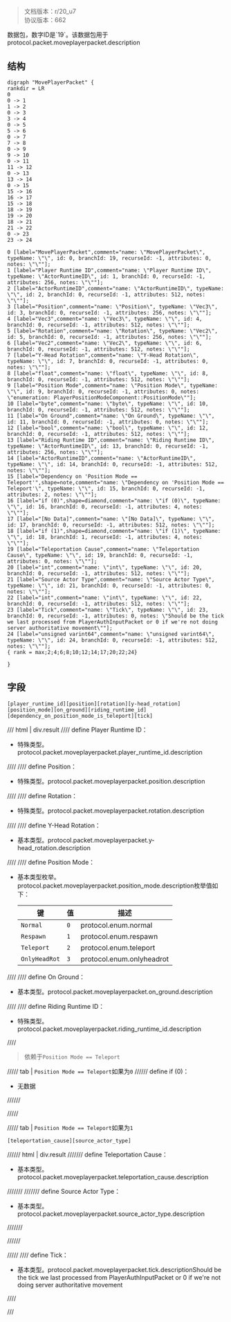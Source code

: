 # <!-- md:samp MovePlayerPacket -->

> 文档版本：r/20_u7<br/>协议版本：662

<!-- md:samp MovePlayerPacket -->数据包，数字ID是`19`。该数据包用于protocol.packet.moveplayerpacket.description

## 结构

```viz
digraph "MovePlayerPacket" {
rankdir = LR
0
0 -> 1
1 -> 2
0 -> 3
3 -> 4
0 -> 5
5 -> 6
0 -> 7
7 -> 8
0 -> 9
9 -> 10
0 -> 11
11 -> 12
0 -> 13
13 -> 14
0 -> 15
15 -> 16
16 -> 17
15 -> 18
18 -> 19
19 -> 20
18 -> 21
21 -> 22
0 -> 23
23 -> 24

0 [label="MovePlayerPacket",comment="name: \"MovePlayerPacket\", typeName: \"\", id: 0, branchId: 19, recurseId: -1, attributes: 0, notes: \"\""];
1 [label="Player Runtime ID",comment="name: \"Player Runtime ID\", typeName: \"ActorRuntimeID\", id: 1, branchId: 0, recurseId: -1, attributes: 256, notes: \"\""];
2 [label="ActorRuntimeID",comment="name: \"ActorRuntimeID\", typeName: \"\", id: 2, branchId: 0, recurseId: -1, attributes: 512, notes: \"\""];
3 [label="Position",comment="name: \"Position\", typeName: \"Vec3\", id: 3, branchId: 0, recurseId: -1, attributes: 256, notes: \"\""];
4 [label="Vec3",comment="name: \"Vec3\", typeName: \"\", id: 4, branchId: 0, recurseId: -1, attributes: 512, notes: \"\""];
5 [label="Rotation",comment="name: \"Rotation\", typeName: \"Vec2\", id: 5, branchId: 0, recurseId: -1, attributes: 256, notes: \"\""];
6 [label="Vec2",comment="name: \"Vec2\", typeName: \"\", id: 6, branchId: 0, recurseId: -1, attributes: 512, notes: \"\""];
7 [label="Y-Head Rotation",comment="name: \"Y-Head Rotation\", typeName: \"\", id: 7, branchId: 0, recurseId: -1, attributes: 0, notes: \"\""];
8 [label="float",comment="name: \"float\", typeName: \"\", id: 8, branchId: 0, recurseId: -1, attributes: 512, notes: \"\""];
9 [label="Position Mode",comment="name: \"Position Mode\", typeName: \"\", id: 9, branchId: 0, recurseId: -1, attributes: 0, notes: \"enumeration: PlayerPositionModeComponent::PositionMode\""];
10 [label="byte",comment="name: \"byte\", typeName: \"\", id: 10, branchId: 0, recurseId: -1, attributes: 512, notes: \"\""];
11 [label="On Ground",comment="name: \"On Ground\", typeName: \"\", id: 11, branchId: 0, recurseId: -1, attributes: 0, notes: \"\""];
12 [label="bool",comment="name: \"bool\", typeName: \"\", id: 12, branchId: 0, recurseId: -1, attributes: 512, notes: \"\""];
13 [label="Riding Runtime ID",comment="name: \"Riding Runtime ID\", typeName: \"ActorRuntimeID\", id: 13, branchId: 0, recurseId: -1, attributes: 256, notes: \"\""];
14 [label="ActorRuntimeID",comment="name: \"ActorRuntimeID\", typeName: \"\", id: 14, branchId: 0, recurseId: -1, attributes: 512, notes: \"\""];
15 [label="Dependency on 'Position Mode == Teleport'",shape=note,comment="name: \"Dependency on 'Position Mode == Teleport'\", typeName: \"\", id: 15, branchId: 0, recurseId: -1, attributes: 2, notes: \"\""];
16 [label="if (0)",shape=diamond,comment="name: \"if (0)\", typeName: \"\", id: 16, branchId: 0, recurseId: -1, attributes: 4, notes: \"\""];
17 [label="[No Data]",comment="name: \"[No Data]\", typeName: \"\", id: 17, branchId: 0, recurseId: -1, attributes: 512, notes: \"\""];
18 [label="if (1)",shape=diamond,comment="name: \"if (1)\", typeName: \"\", id: 18, branchId: 1, recurseId: -1, attributes: 4, notes: \"\""];
19 [label="Teleportation Cause",comment="name: \"Teleportation Cause\", typeName: \"\", id: 19, branchId: 0, recurseId: -1, attributes: 0, notes: \"\""];
20 [label="int",comment="name: \"int\", typeName: \"\", id: 20, branchId: 0, recurseId: -1, attributes: 512, notes: \"\""];
21 [label="Source Actor Type",comment="name: \"Source Actor Type\", typeName: \"\", id: 21, branchId: 0, recurseId: -1, attributes: 0, notes: \"\""];
22 [label="int",comment="name: \"int\", typeName: \"\", id: 22, branchId: 0, recurseId: -1, attributes: 512, notes: \"\""];
23 [label="Tick",comment="name: \"Tick\", typeName: \"\", id: 23, branchId: 0, recurseId: -1, attributes: 0, notes: \"Should be the tick we last processed from PlayerAuthInputPacket or 0 if we're not doing server authoritative movement\""];
24 [label="unsigned varint64",comment="name: \"unsigned varint64\", typeName: \"\", id: 24, branchId: 0, recurseId: -1, attributes: 512, notes: \"\""];
{ rank = max;2;4;6;8;10;12;14;17;20;22;24}

}

```

## 字段

```title='MovePlayerPacket'
[player_runtime_id][position][rotation][y-head_rotation][position_mode][on_ground][riding_runtime_id][dependency_on_position_mode_is_teleport][tick]
```

/// html | div.result
//// define
Player Runtime ID：[<!-- md:samp ActorRuntimeID -->](../types/actorruntimeid.md)

- 特殊类型。protocol.packet.moveplayerpacket.player_runtime_id.description


////
//// define
Position：[<!-- md:samp Vec3 -->](../types/vec3.md)

- 特殊类型。protocol.packet.moveplayerpacket.position.description


////
//// define
Rotation：[<!-- md:samp Vec2 -->](../types/vec2.md)

- 特殊类型。protocol.packet.moveplayerpacket.rotation.description


////
//// define
Y-Head Rotation：<!-- md:samp float -->

- 基本类型。protocol.packet.moveplayerpacket.y-head_rotation.description


////
//// define
Position Mode：<!-- md:samp byte -->

- 基本类型枚举。protocol.packet.moveplayerpacket.position_mode.description枚举值如下：

  |键|值|描述|
  |---|---|---|
  |`Normal`|`0`|protocol.enum.normal|
  |`Respawn`|`1`|protocol.enum.respawn|
  |`Teleport`|`2`|protocol.enum.teleport|
  |`OnlyHeadRot`|`3`|protocol.enum.onlyheadrot|



////
//// define
On Ground：<!-- md:samp bool -->

- 基本类型。protocol.packet.moveplayerpacket.on_ground.description


////
//// define
Riding Runtime ID：[<!-- md:samp ActorRuntimeID -->](../types/actorruntimeid.md)

- 特殊类型。protocol.packet.moveplayerpacket.riding_runtime_id.description


////
> 依赖于`Position Mode == Teleport`

///// tab | `Position Mode == Teleport`如果为`0`
////// define
if (0)：<!-- md:samp [No Data] -->

- 无数据


//////

/////

///// tab | `Position Mode == Teleport`如果为`1`
```title='if (1)'
[teleportation_cause][source_actor_type]
```

////// html | div.result
/////// define
Teleportation Cause：<!-- md:samp int -->

- 基本类型。protocol.packet.moveplayerpacket.teleportation_cause.description


///////
/////// define
Source Actor Type：<!-- md:samp int -->

- 基本类型。protocol.packet.moveplayerpacket.source_actor_type.description


///////

//////

/////
//// define
Tick：<!-- md:samp unsigned varint64 -->

- 基本类型。protocol.packet.moveplayerpacket.tick.descriptionShould be the tick we last processed from PlayerAuthInputPacket or 0 if we're not doing server authoritative movement


////

///


